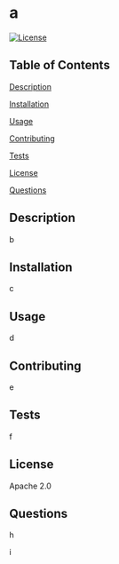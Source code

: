 
  # **a**

  
  [![License](https://img.shields.io/badge/License-Apache_2.0-blue.svg)](https://opensource.org/licenses/Apache-2.0)

  ## Table of Contents

  [Description](#Description)

  [Installation](#Installation)

  [Usage](#Usage)

  [Contributing](#Contributing)

  [Tests](#Tests)

  [License](#License)

  [Questions](#Questions)


  ## Description
  b

  ## Installation
  c

  ## Usage
  d

  ## Contributing
  e

  ## Tests
  f

  ## License
  Apache 2.0

  ## Questions
  h
  
  i

